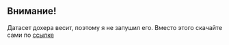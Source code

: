 ## Внимание!

Датасет дохера весит, поэтому я не запушил его. Вместо этого скачайте сами по [ссылке](https://www.kaggle.com/datasets/mczielinski/bitcoin-historical-data)
